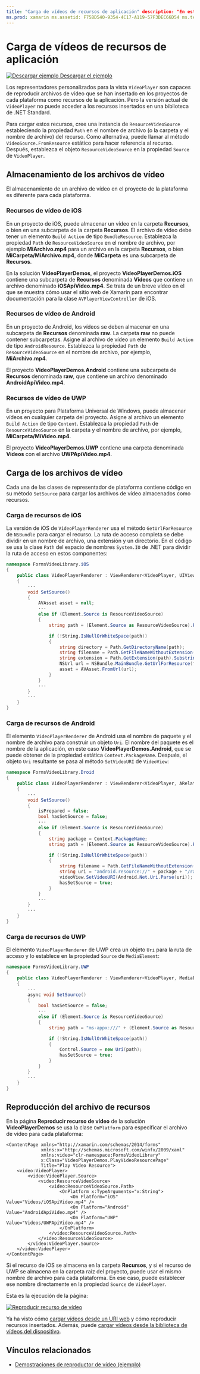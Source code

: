 ```yaml
---
title: "Carga de vídeos de recursos de aplicación" description: "En este artículo se explica cómo cargar vídeos almacenados como recursos de aplicación en una aplicación de reproductor de vídeo mediante Xamarin.Forms."
ms.prod: xamarin ms.assetid: F75BD540-9354-4C17-A119-57F3DEC66D54 ms.technology: xamarin-forms author: davidbritch ms.author: dabritch ms.date: 02/12/2018 no-loc: [Xamarin.Forms, Xamarin.Essentials]
---
```


# <a name="loading-application-resource-videos"></a>Carga de vídeos de recursos de aplicación

[![Descargar ejemplo](~/media/shared/download.png) Descargar el ejemplo](https://docs.microsoft.com/samples/xamarin/xamarin-forms-samples/customrenderers-videoplayerdemos)

Los representadores personalizados para la vista `VideoPlayer` son capaces de reproducir archivos de vídeo que se han insertado en los proyectos de cada plataforma como recursos de la aplicación. Pero la versión actual de `VideoPlayer` no puede acceder a los recursos insertados en una biblioteca de .NET Standard.

Para cargar estos recursos, cree una instancia de `ResourceVideoSource` estableciendo la propiedad `Path` en el nombre de archivo (o la carpeta y el nombre de archivo) del recurso. Como alternativa, puede llamar al método `VideoSource.FromResource` estático para hacer referencia al recurso. Después, establezca el objeto `ResourceVideoSource` en la propiedad `Source` de `VideoPlayer`.

## <a name="storing-the-video-files"></a>Almacenamiento de los archivos de vídeo

El almacenamiento de un archivo de vídeo en el proyecto de la plataforma es diferente para cada plataforma.

### <a name="ios-video-resources"></a>Recursos de vídeo de iOS

En un proyecto de iOS, puede almacenar un vídeo en la carpeta **Recursos**, o bien en una subcarpeta de la carpeta **Recursos**. El archivo de vídeo debe tener un elemento `Build Action` de tipo `BundleResource`. Establezca la propiedad `Path` de `ResourceVideoSource` en el nombre de archivo, por ejemplo **MiArchivo.mp4** para un archivo en la carpeta **Recursos**, o bien **MiCarpeta/MiArchivo.mp4**, donde **MiCarpeta** es una subcarpeta de **Recursos**.

En la solución **VideoPlayerDemos**, el proyecto **VideoPlayerDemos.iOS** contiene una subcarpeta de **Recursos** denominada **Videos** que contiene un archivo denominado **iOSApiVideo.mp4**. Se trata de un breve vídeo en el que se muestra cómo usar el sitio web de Xamarin para encontrar documentación para la clase `AVPlayerViewController` de iOS.

### <a name="android-video-resources"></a>Recursos de vídeo de Android

En un proyecto de Android, los vídeos se deben almacenar en una subcarpeta de **Recursos** denominada **raw**. La carpeta **raw** no puede contener subcarpetas. Asigne al archivo de vídeo un elemento `Build Action` de tipo `AndroidResource`. Establezca la propiedad `Path` de `ResourceVideoSource` en el nombre de archivo, por ejemplo, **MiArchivo.mp4**.

El proyecto **VideoPlayerDemos.Android** contiene una subcarpeta de **Recursos** denominada **raw**, que contiene un archivo denominado **AndroidApiVideo.mp4**.

### <a name="uwp-video-resources"></a>Recursos de vídeo de UWP

En un proyecto para Plataforma Universal de Windows, puede almacenar vídeos en cualquier carpeta del proyecto. Asigne al archivo un elemento `Build Action` de tipo `Content`. Establezca la propiedad `Path` de `ResourceVideoSource` en la carpeta y el nombre de archivo, por ejemplo, **MiCarpeta/MiVideo.mp4**.

El proyecto **VideoPlayerDemos.UWP** contiene una carpeta denominada **Videos** con el archivo **UWPApiVideo.mp4**.

## <a name="loading-the-video-files"></a>Carga de los archivos de vídeo

Cada una de las clases de representador de plataforma contiene código en su método `SetSource` para cargar los archivos de vídeo almacenados como recursos.

### <a name="ios-resource-loading"></a>Carga de recursos de iOS

La versión de iOS de `VideoPlayerRenderer` usa el método `GetUrlForResource` de `NSBundle` para cargar el recurso. La ruta de acceso completa se debe dividir en un nombre de archivo, una extensión y un directorio. En el código se usa la clase `Path` del espacio de nombres `System.IO` de .NET para dividir la ruta de acceso en estos componentes:

```csharp
namespace FormsVideoLibrary.iOS
{
    public class VideoPlayerRenderer : ViewRenderer<VideoPlayer, UIView>
    {
        ···
        void SetSource()
        {
            AVAsset asset = null;
            ···
            else if (Element.Source is ResourceVideoSource)
            {
                string path = (Element.Source as ResourceVideoSource).Path;

                if (!String.IsNullOrWhiteSpace(path))
                {
                    string directory = Path.GetDirectoryName(path);
                    string filename = Path.GetFileNameWithoutExtension(path);
                    string extension = Path.GetExtension(path).Substring(1);
                    NSUrl url = NSBundle.MainBundle.GetUrlForResource(filename, extension, directory);
                    asset = AVAsset.FromUrl(url);
                }
            }
            ···
        }
        ···
    }
}
```

### <a name="android-resource-loading"></a>Carga de recursos de Android

El elemento `VideoPlayerRenderer` de Android usa el nombre de paquete y el nombre de archivo para construir un objeto `Uri`. El nombre del paquete es el nombre de la aplicación, en este caso **VideoPlayerDemos.Android**, que se puede obtener de la propiedad estática `Context.PackageName`. Después, el objeto `Uri` resultante se pasa al método `SetVideoURI` de `VideoView`:

```csharp
namespace FormsVideoLibrary.Droid
{
    public class VideoPlayerRenderer : ViewRenderer<VideoPlayer, ARelativeLayout>
    {
        ···    
        void SetSource()
        {
            isPrepared = false;
            bool hasSetSource = false;
            ···
            else if (Element.Source is ResourceVideoSource)
            {
                string package = Context.PackageName;
                string path = (Element.Source as ResourceVideoSource).Path;

                if (!String.IsNullOrWhiteSpace(path))
                {
                    string filename = Path.GetFileNameWithoutExtension(path).ToLowerInvariant();
                    string uri = "android.resource://" + package + "/raw/" + filename;
                    videoView.SetVideoURI(Android.Net.Uri.Parse(uri));
                    hasSetSource = true;
                }
            }
            ···
        }
        ···
    }
}
```

### <a name="uwp-resource-loading"></a>Carga de recursos de UWP

El elemento `VideoPlayerRenderer` de UWP crea un objeto `Uri` para la ruta de acceso y lo establece en la propiedad `Source` de `MediaElement`:

```csharp
namespace FormsVideoLibrary.UWP
{
    public class VideoPlayerRenderer : ViewRenderer<VideoPlayer, MediaElement>
    {
        ···
        async void SetSource()
        {
            bool hasSetSource = false;
            ···
            else if (Element.Source is ResourceVideoSource)
            {
                string path = "ms-appx:///" + (Element.Source as ResourceVideoSource).Path;

                if (!String.IsNullOrWhiteSpace(path))
                {
                    Control.Source = new Uri(path);
                    hasSetSource = true;
                }
            }
        }
        ···
    }
}
```

## <a name="playing-the-resource-file"></a>Reproducción del archivo de recursos

En la página **Reproducir recurso de vídeo** de la solución **VideoPlayerDemos** se usa la clase `OnPlatform` para especificar el archivo de vídeo para cada plataforma:

```xaml
<ContentPage xmlns="http://xamarin.com/schemas/2014/forms"
             xmlns:x="http://schemas.microsoft.com/winfx/2009/xaml"
             xmlns:video="clr-namespace:FormsVideoLibrary"
             x:Class="VideoPlayerDemos.PlayVideoResourcePage"
             Title="Play Video Resource">
    <video:VideoPlayer>
        <video:VideoPlayer.Source>
            <video:ResourceVideoSource>
                <video:ResourceVideoSource.Path>
                    <OnPlatform x:TypeArguments="x:String">
                        <On Platform="iOS" Value="Videos/iOSApiVideo.mp4" />
                        <On Platform="Android" Value="AndroidApiVideo.mp4" />
                        <On Platform="UWP" Value="Videos/UWPApiVideo.mp4" />
                    </OnPlatform>
                </video:ResourceVideoSource.Path>
            </video:ResourceVideoSource>
        </video:VideoPlayer.Source>
    </video:VideoPlayer>
</ContentPage>
```

Si el recurso de iOS se almacena en la carpeta **Recursos**, y si el recurso de UWP se almacena en la carpeta raíz del proyecto, puede usar el mismo nombre de archivo para cada plataforma. En ese caso, puede establecer ese nombre directamente en la propiedad `Source` de `VideoPlayer`.

Esta es la ejecución de la página:

[![Reproducir recurso de vídeo](loading-resources-images/playvideoresource-small.png "Reproducir recurso de vídeo")](loading-resources-images/playvideoresource-large.png#lightbox "Reproducir recurso de vídeo")

Ya ha visto cómo [cargar vídeos desde un URI web](web-videos.md) y cómo reproducir recursos insertados. Además, puede [cargar vídeos desde la biblioteca de vídeos del dispositivo](accessing-library.md).

## <a name="related-links"></a>Vínculos relacionados

- [Demostraciones de reproductor de vídeo (ejemplo)](https://docs.microsoft.com/samples/xamarin/xamarin-forms-samples/customrenderers-videoplayerdemos)
